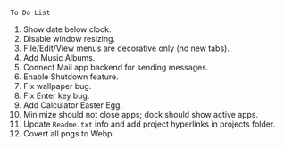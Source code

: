 `To Do List`

1. Show date below clock.
2. Disable window resizing.
3. File/Edit/View menus are decorative only (no new tabs).
4. Add Music Albums.
5. Connect Mail app backend for sending messages.
6. Enable Shutdown feature.
7. Fix wallpaper bug.
8. Fix Enter key bug.
9. Add Calculator Easter Egg.
10. Minimize should not close apps; dock should show active apps.
11. Update `Readme.txt` info and add project hyperlinks in projects folder.
12. Covert all pngs to Webp
